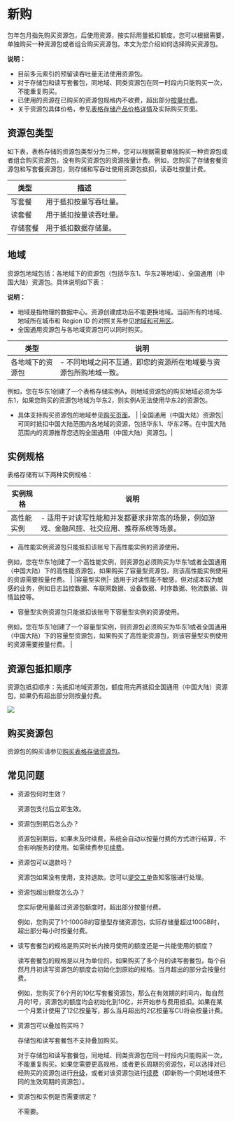 # 新购

包年包月指先购买资源包，后使用资源，按实际用量抵扣额度。您可以根据需要，单独购买一种资源包或者组合购买资源包。本文为您介绍如何选择购买资源包。

**说明：**

-   目前多元索引的预留读吞吐量无法使用资源包。
-   对于存储包和读写套餐包，同地域、同类资源包在同一时段内只能购买一次，不能重复购买。
-   已使用的资源在已购买的资源包规格内不收费，超出部分[按量付费](/cn.zh-CN/产品定价/计费概述.md)。
-   关于资源包具体价格，参见[表格存储产品价格详情](https://www.aliyun.com/price/product#/ots/detail)及实际购买页面。

## 资源包类型

如下表，表格存储的资源包类型分为三种，您可以根据需要单独购买一种资源包或者组合购买资源包，没有购买资源包的资源按量计费。例如，您购买了存储套餐资源包和写套餐资源包，则存储和写吞吐使用资源包抵扣，读吞吐按量计费。

|类型|描述|
|--|--|
|写套餐|用于抵扣按量写吞吐量。|
|读套餐|用于抵扣按量读吞吐量。|
|存储套餐|用于抵扣数据存储量。|

## 地域

资源包地域包括：各地域下的资源包（包括华东1、华东2等地域）、全国通用（中国大陆）资源包。具体说明如下表：

**说明：**

-   地域是指物理的数据中心。资源创建成功后不能更换地域。当前所有的地域、地域所在城市和 Region ID 的对照关系参见[地域和可用区]()。
-   全国通用资源包与各地域资源包可以同时购买。

|类型|说明|
|--|--|
|各地域下的资源包|-   不同地域之间不互通，即您的资源所在地域要与资源包所购地域一致。

例如，您在华东1创建了一个表格存储实例A，则地域资源包的购买地域必须为华东1，如果您购买的资源包地域为华东2，则实例A无法使用华东2的资源包。

-   具体支持购买资源包的地域参见[购买页面](https://common-buy.aliyun.com/?commodityCode=otsbag#/buy)。 |
|全国通用（中国大陆）资源包|可同时抵扣中国大陆范围内各地域的资源，包括华东1、华东2等。在中国大陆范围内的资源推荐您选购全国通用（中国大陆）资源包。|

## 实例规格

表格存储有以下两种实例规格：

|实例规格|说明|
|----|--|
|高性能实例|-   适用于对读写性能和并发都要求非常高的场景，例如游戏、金融风控、社交应用、推荐系统等场景。
-   高性能实例资源包只能抵扣该账号下高性能实例的资源使用。

例如，您在华东1创建了一个高性能实例，则资源包必须购买为华东1或者全国通用（中国大陆）下的高性能资源包，如果购买了容量型资源包，则该高性能实例使用的资源需要按量付费。 |
|容量型实例|-   适用于对读性能不敏感，但对成本较为敏感的业务，例如日志监控数据、车联网数据、设备数据、时序数据、物流数据、舆情监控等。
-   容量型实例资源包只能抵扣该账号下容量型实例的资源使用。

例如，您在华东1创建了一个容量型实例，则资源包必须购买为华东1或者全国通用（中国大陆）下的容量型资源包，如果购买了高性能资源包，则该容量型实例使用的资源需要按量付费。 |

## 资源包抵扣顺序

资源包抵扣顺序：先抵扣地域资源包，额度用完再抵扣全国通用（中国大陆）资源包，如果仍有超出部分则按量付费。

![](https://static-aliyun-doc.oss-accelerate.aliyuncs.com/assets/img/zh-CN/4247958951/p11622.png)

## 购买资源包

资源包的购买请参见[购买表格存储资源包](https://common-buy.aliyun.com/?commodityCode=otsbag#/buy)。

## 常见问题

-   资源包何时生效？

    资源包支付后立即生效。

-   资源包到期后怎么办？

    资源包到期后，如果未及时续费，系统会自动以按量付费的方式进行结算，不会影响服务的使用。如需续费参见[续费](/cn.zh-CN/产品定价/包年包月（资源包）/续费.md)。

-   资源包可以退款吗？

    资源包如果没有使用，支持退款。您可以[提交工单](https://selfservice.console.aliyun.com/ticket/createIndex)告知客服进行处理。

-   资源包超出额度怎么办？

    您实际使用量超过资源包额度时，超出部分按量付费。

    例如，您购买了1个100GB的容量型存储资源包，实际存储量超过100GB时，超出部分每小时按量付费。

-   读写套餐包的规格是购买时长内按月使用的额度还是一共能使用的额度？

    读写套餐包的规格是以月为单位的，如果购买了多个月的读写套餐包，每个自然月月初读写资源包的额度会初始化到原始的规格。当月超出的部分会按量付费。

    例如，您购买了6个月的10亿写套餐资源包，那么在有效期的时间内，每自然月的1号，资源包的额度均会初始化到10亿，并开始参与费用抵扣。如果在某一个月累计使用了12亿按量写，那么当月超出的2亿按量写CU将会按量计费。

-   资源包可以叠加购买吗？

    存储包和读写套餐包不支持叠加购买。

    对于存储包和读写套餐包，同地域、同类资源包在同一时段内只能购买一次，不能重复购买。如果您需要更高规格，或者更长周期的资源包，可以选择对已经购买的资源包进行[升级](https://help.aliyun.com/document_detail/66907.html)，或者对该资源包进行[续费](https://help.aliyun.com/document_detail/66906.html)（即新购一个同地域但不同的生效周期的资源包）。

-   资源包和实例是否需要绑定？

    不需要。


